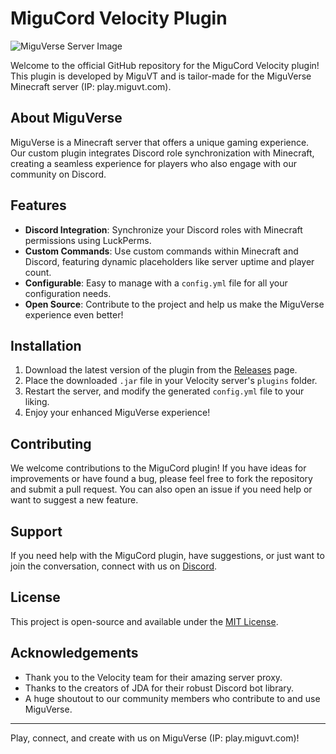 # MiguCord Velocity Plugin

![MiguVerse Server Image](https://github.com/MiguVT/MiguCord_Velocity/assets/71216796/a9518146-2070-4fd0-9dd6-7dec1baff184)


Welcome to the official GitHub repository for the MiguCord Velocity plugin! This plugin is developed by MiguVT and is tailor-made for the MiguVerse Minecraft server (IP: play.miguvt.com).

## About MiguVerse

MiguVerse is a Minecraft server that offers a unique gaming experience. Our custom plugin integrates Discord role synchronization with Minecraft, creating a seamless experience for players who also engage with our community on Discord.

## Features

- **Discord Integration**: Synchronize your Discord roles with Minecraft permissions using LuckPerms.
- **Custom Commands**: Use custom commands within Minecraft and Discord, featuring dynamic placeholders like server uptime and player count.
- **Configurable**: Easy to manage with a `config.yml` file for all your configuration needs.
- **Open Source**: Contribute to the project and help us make the MiguVerse experience even better!

## Installation

1. Download the latest version of the plugin from the [Releases](releases) page.
2. Place the downloaded `.jar` file in your Velocity server's `plugins` folder.
3. Restart the server, and modify the generated `config.yml` file to your liking.
4. Enjoy your enhanced MiguVerse experience!

## Contributing

We welcome contributions to the MiguCord plugin! If you have ideas for improvements or have found a bug, please feel free to fork the repository and submit a pull request. You can also open an issue if you need help or want to suggest a new feature.

## Support

If you need help with the MiguCord plugin, have suggestions, or just want to join the conversation, connect with us on [Discord](https://discord.gg/kRQW9WadsF).

## License

This project is open-source and available under the [MIT License](LICENSE).

## Acknowledgements

- Thank you to the Velocity team for their amazing server proxy.
- Thanks to the creators of JDA for their robust Discord bot library.
- A huge shoutout to our community members who contribute to and use MiguVerse.

---

Play, connect, and create with us on MiguVerse (IP: play.miguvt.com)!
